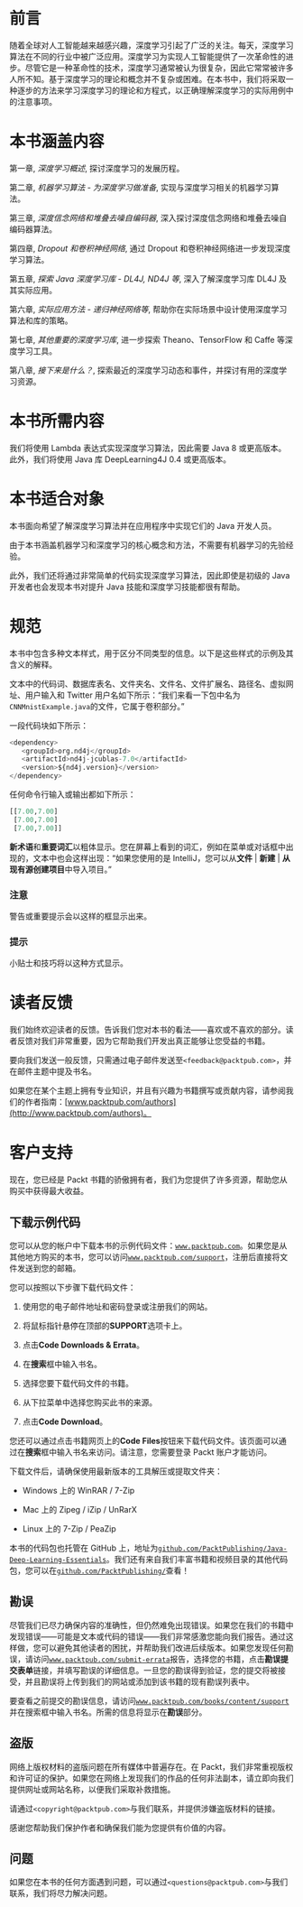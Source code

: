 # 前言

随着全球对人工智能越来越感兴趣，深度学习引起了广泛的关注。每天，深度学习算法在不同的行业中被广泛应用。深度学习为实现人工智能提供了一次革命性的进步。尽管它是一种革命性的技术，深度学习通常被认为很复杂，因此它常常被许多人所不知。基于深度学习的理论和概念并不复杂或困难。在本书中，我们将采取一种逐步的方法来学习深度学习的理论和方程式，以正确理解深度学习的实际用例中的注意事项。

# 本书涵盖内容

第一章, *深度学习概述*, 探讨深度学习的发展历程。

第二章, *机器学习算法 - 为深度学习做准备*, 实现与深度学习相关的机器学习算法。

第三章, *深度信念网络和堆叠去噪自编码器*, 深入探讨深度信念网络和堆叠去噪自编码器算法。

第四章, *Dropout 和卷积神经网络*, 通过 Dropout 和卷积神经网络进一步发现深度学习算法。

第五章, *探索 Java 深度学习库 - DL4J, ND4J 等*, 深入了解深度学习库 DL4J 及其实际应用。

第六章, *实际应用方法 - 递归神经网络等*, 帮助你在实际场景中设计使用深度学习算法和库的策略。

第七章, *其他重要的深度学习库*, 进一步探索 Theano、TensorFlow 和 Caffe 等深度学习工具。

第八章, *接下来是什么？*, 探索最近的深度学习动态和事件，并探讨有用的深度学习资源。

# 本书所需内容

我们将使用 Lambda 表达式实现深度学习算法，因此需要 Java 8 或更高版本。此外，我们将使用 Java 库 DeepLearning4J 0.4 或更高版本。

# 本书适合对象

本书面向希望了解深度学习算法并在应用程序中实现它们的 Java 开发人员。

由于本书涵盖机器学习和深度学习的核心概念和方法，不需要有机器学习的先验经验。

此外，我们还将通过非常简单的代码实现深度学习算法，因此即使是初级的 Java 开发者也会发现本书对提升 Java 技能和深度学习技能都很有帮助。

# 规范

本书中包含多种文本样式，用于区分不同类型的信息。以下是这些样式的示例及其含义的解释。

文本中的代码词、数据库表名、文件夹名、文件名、文件扩展名、路径名、虚拟网址、用户输入和 Twitter 用户名如下所示：“我们来看一下包中名为`CNNMnistExample.java`的文件，它属于卷积部分。”

一段代码块如下所示：

```py
<dependency>
   <groupId>org.nd4j</groupId>
   <artifactId>nd4j-jcublas-7.0</artifactId>
   <version>${nd4j.version}</version>
</dependency>
```

任何命令行输入或输出都如下所示：

```py
[[7.00,7.00]
 [7.00,7.00]
 [7.00,7.00]]

```

**新术语**和**重要词汇**以粗体显示。您在屏幕上看到的词汇，例如在菜单或对话框中出现的，文本中也会这样出现：“如果您使用的是 IntelliJ，您可以从**文件** | **新建** | **从现有源创建项目**中导入项目。”

### 注意

警告或重要提示会以这样的框显示出来。

### 提示

小贴士和技巧将以这种方式显示。

# 读者反馈

我们始终欢迎读者的反馈。告诉我们您对本书的看法——喜欢或不喜欢的部分。读者反馈对我们非常重要，因为它帮助我们开发出真正能够让您受益的书籍。

要向我们发送一般反馈，只需通过电子邮件发送至`<feedback@packtpub.com>`，并在邮件主题中提及书名。

如果您在某个主题上拥有专业知识，并且有兴趣为书籍撰写或贡献内容，请参阅我们的作者指南：[www.packtpub.com/authors](http://www.packtpub.com/authors)。

# 客户支持

现在，您已经是 Packt 书籍的骄傲拥有者，我们为您提供了许多资源，帮助您从购买中获得最大收益。

## 下载示例代码

您可以从您的帐户中下载本书的示例代码文件：[`www.packtpub.com`](http://www.packtpub.com)。如果您是从其他地方购买的本书，您可以访问[`www.packtpub.com/support`](http://www.packtpub.com/support)，注册后直接将文件发送到您的邮箱。

您可以按照以下步骤下载代码文件：

1.  使用您的电子邮件地址和密码登录或注册我们的网站。

1.  将鼠标指针悬停在顶部的**SUPPORT**选项卡上。

1.  点击**Code Downloads & Errata**。

1.  在**搜索**框中输入书名。

1.  选择您要下载代码文件的书籍。

1.  从下拉菜单中选择您购买此书的来源。

1.  点击**Code Download**。

您还可以通过点击书籍网页上的**Code Files**按钮来下载代码文件。该页面可以通过在**搜索**框中输入书名来访问。请注意，您需要登录 Packt 账户才能访问。

下载文件后，请确保使用最新版本的工具解压或提取文件夹：

+   Windows 上的 WinRAR / 7-Zip

+   Mac 上的 Zipeg / iZip / UnRarX

+   Linux 上的 7-Zip / PeaZip

本书的代码包也托管在 GitHub 上，地址为[`github.com/PacktPublishing/Java-Deep-Learning-Essentials`](https://github.com/PacktPublishing/Java-Deep-Learning-Essentials)。我们还有来自我们丰富书籍和视频目录的其他代码包，您可以在[`github.com/PacktPublishing/`](https://github.com/PacktPublishing/)查看！

## 勘误

尽管我们已尽力确保内容的准确性，但仍然难免出现错误。如果您在我们的书籍中发现错误——可能是文本或代码的错误——我们非常感激您能向我们报告。通过这样做，您可以避免其他读者的困扰，并帮助我们改进后续版本。如果您发现任何勘误，请访问[`www.packtpub.com/submit-errata`](http://www.packtpub.com/submit-errata)报告，选择您的书籍，点击**勘误提交表单**链接，并填写勘误的详细信息。一旦您的勘误得到验证，您的提交将被接受，并且勘误将上传到我们的网站或添加到该书籍的现有勘误列表中。

要查看之前提交的勘误信息，请访问[`www.packtpub.com/books/content/support`](https://www.packtpub.com/books/content/support)并在搜索框中输入书名。所需的信息将显示在**勘误**部分。

## 盗版

网络上版权材料的盗版问题在所有媒体中普遍存在。在 Packt，我们非常重视版权和许可证的保护。如果您在网络上发现我们的作品的任何非法副本，请立即向我们提供网址或网站名称，以便我们采取补救措施。

请通过`<copyright@packtpub.com>`与我们联系，并提供涉嫌盗版材料的链接。

感谢您帮助我们保护作者和确保我们能为您提供有价值的内容。

## 问题

如果您在本书的任何方面遇到问题，可以通过`<questions@packtpub.com>`与我们联系，我们将尽力解决问题。
